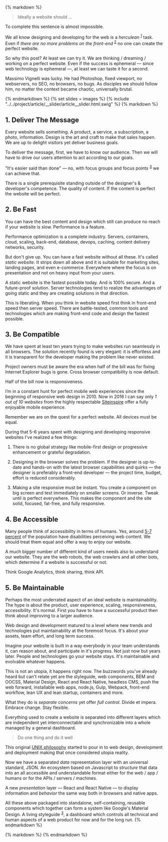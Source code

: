 {% markdown %}

> Ideally a website should ...

To complete this sentence is almost impossible.

We all know designing and developing for the web is a *herculean* <sup id="footnote--1">[1](#footnotes--1)</sup> task.
Even if *there are no more problems on the front-end* <sup id="footnote--2">[2](#footnotes--2)</sup> no one can create the perfect website.

So why this post? At least we can try it.
We are thinking / dreaming / working on a perfect website. Even if the success is ephemeral &mdash; since web technology is ephemeral &mdash;, at least we can taste it for a second.

Massimo Vignelli was lucky. He had Photoshop, fixed viewport, no webservers, no SEO, no browsers, no bugs.
As disciples we should follow him, no matter the context became chaotic, universally brutal.

{% endmarkdown %}
{% set slides = images %}
{% include "../../project/article/__slider/article__slider.html.swig" %}
{% markdown %}

## 1. Deliver The Message

Every website sells something. A product, a service, a subscription, a photo, information. Design is the art and craft to make that sales happen. We are up to delight visitors yet deliver business goals.

To deliver the message, first, we have to know our audience. Then we will have to drive our users attention to act according to our goals.

"It's easier said than done" &mdash; no, with focus groups and focus points <sup id="footnote--3">[3](#footnotes--3)</sup> we can achieve that.

There is a single prerequisite standing outside of the designer's & developer's competence. The quality of content. If the content is perfect the website will be perfect.


## 2. Be Fast

You can have the best content and design which still can produce no reach if your website is slow. Performance is a feature.

Performance optimization is a complete industry. Servers, containers, cloud, scaling, back-end, database, devops, caching, content delivery networks, security.

But don't give up. You can have a fast website without all these. It's called *static website*. It strips down all above and it is suitable for marketing sites, landing pages, and even e-commerce. Everywhere where the focus is on presentation and not on heavy input from your users.

A static website is the fastest possible today. And is 100% secure. And a future-proof solution. Server technologies tend to realize the advantages of going static and they are creating solutions in that direction.

This is liberating. When you think in website speed first think in front-end speed then server speed.
There are battle-tested, common tools and technologies which are making front-end code and design the fastest possible.


## 3. Be Compatible

We have spent at least ten years trying to make websites run seamlessly in all browsers. The solution recently found is very elegant: it is effortless and it is transparent for the developer making the problem like never existed.

Project owners must be aware the era when half of the bill was for fixing Internet Explorer bugs is gone. Cross browser compatibility is now default.

Half of the bill now is responsiveness.

I’m in a constant hunt for perfect mobile web experiences since the beginning of responsive web design in 2010. Now in 2016 I can say only *1 out of 10 websites* from the highly respectable [Siteinspire](http://siteinspire.com) offer a fully enjoyable mobile experience.

Remember we are on the quest for a perfect website. All devices must be equal.

During that 5-6 years spent with designing and developing responsive websites I've realized a few things:

1. There is no global strategy like mobile-first design or progressive enhancement or grateful degradation.

2. Designing in the browser solves the problem. If the designer is up-to-date and hands-on with the latest browser capabilities and quirks &mdash; the designer is preferably a front-end developer &mdash; the project time, budget, effort is reduced considerably.

3. Making a site responsive must be instant. You create a component on big screen and test immediately on smaller screens. Or inverse. Tweak until is perfect everywhere. This makes the component and the site solid, focused, fat-free, and fully responsive.



## 4. Be Accessible

Many people think of accessibility in terms of humans. Yes, around [5-7 percent](http://www.ncddr.org/products/researchexchange/v03n03/who.html) of the population have disabilities perceiving web content. We should treat them equal and offer a way to enjoy our website.

A much bigger number of different kind of users needs also to understand our website. They are the web robots, the web crawlers and all other bots, which determine if a website is successful or not.

Think Google Analytics, think sharing, think API.


## 5. Be Maintainable

Perhaps the most underrated aspect of an ideal website is maintainability. The hype is about the product, user experience, scaling, responsiveness, accessibility. It's normal. First you have to have a successful product then think about improving to a larger audience.

Web design and development matured to a level where new trends and technologies put maintainability at the foremost focus. It's about your assets, team effort, and long term success.

Imagine your website is built in a way everybody in your team understands it, can reason about, and participate in it's progress. Not just now but years later. People and technologies go your website stays. It's maintainable and evolvable whatever happens.

This is not an utopia, it happens right now. The buzzwords you've already heard but can't relate yet are the styleguide, web components, BEM and OOCSS, Material Design, React and React Native, headless CMS, push the web forward, installable web apps, node.js, Gulp, Webpack, front-end workflow, lean UX and lean startup, containers and more.

What they do is *separate concerns* yet offer *full control*. Divide et impera. Embrace change. Stay flexible.

Everything used to create a website is separated into different layers which are independent yet interconnectable and synchronizable into a whole managed by a general dashboard.

> Do one thing and do it well

This original [UNIX philosophy](https://en.wikipedia.org/wiki/Unix_philosophy) started to pour in to web design, development and deployment making that once considered utopia reality.

Now we have a separated *data* representation layer with an universal standard, JSON. An ecosystem based on Javascript to *structure* that data into an all accessible and understandable format either for the web / app / humans or for the APIs / servers / machines.

A new *presentation* layer &mdash; React and React Native &mdash; to display information and *behavior* the same way both in browsers and native apps.      

All these above packaged into standalone, self-containing, reusable components which together can form a system like Google's Material Design. A living styleguide <sup id="footnote--3">[3](#footnotes--3)</sup>, a dashboard which controls all technical and human aspects of a web product for now and for the long run.
{% endmarkdown %}


{% markdown %}
{% endmarkdown %}
